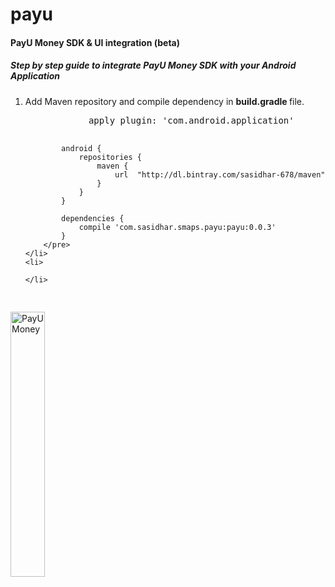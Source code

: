 # payu

<h4> PayU Money SDK & UI integration (beta) </h4>

<h5>Step by step guide to integrate PayU Money SDK with your Android Application </h5>
<ol>
    <li> Add Maven repository and compile dependency in <b> build.gradle </b> file.
        <pre>
            apply plugin: 'com.android.application'
        
            android {
                repositories {
                    maven {
                        url  "http://dl.bintray.com/sasidhar-678/maven"
                    }
                }
            }
            
            dependencies {
                compile 'com.sasidhar.smaps.payu:payu:0.0.3'
            }
        </pre>
    </li>
    <li>
        
    </li>
</ol>
<img src="https://dl.dropbox.com/s/prj2gv928sgjh8u/device-2016-05-25-032533.png" alt="PayU Money" width="33%">
